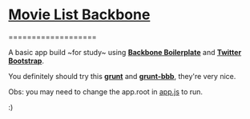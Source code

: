 # [Movie List Backbone](http://github.com/ederFortunato/movie-list-backbone)
===================

A basic app build ~for study~ using [**Backbone Boilerplate**](https://github.com/tbranyen/backbone-boilerplate) and [**Twitter Bootstrap**](http://github.com/twitter/bootstrap).

You definitely should try this [**grunt**](https://github.com/cowboy/grunt) and [**grunt-bbb**](https://github.com/backbone-boilerplate/grunt-bbb), they're very nice.


Obs: you may need to change the app.root in [app.js](https://github.com/ederFortunato/movie-list-backbone/blob/master/app/app.js) to run.


:)

